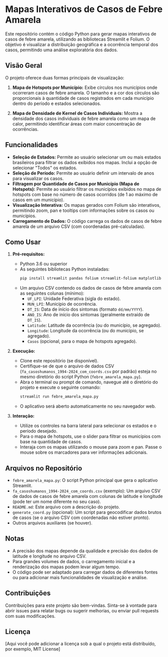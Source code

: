 # Mapas Interativos de Casos de Febre Amarela

Este repositório contém o código Python para gerar mapas interativos de casos de febre amarela, utilizando as bibliotecas Streamlit e Folium. O objetivo é visualizar a distribuição geográfica e a ocorrência temporal dos casos, permitindo uma análise exploratória dos dados.

## Visão Geral

O projeto oferece duas formas principais de visualização:

1.  **Mapa de Hotspots por Município:** Exibe círculos nos municípios onde ocorreram casos de febre amarela. O tamanho e a cor dos círculos são proporcionais à quantidade de casos registrados em cada município dentro do período e estados selecionados.

2.  **Mapa de Densidade de Kernel de Casos Individuais:** Mostra a densidade dos casos individuais de febre amarela como um mapa de calor, permitindo identificar áreas com maior concentração de ocorrências.

## Funcionalidades

* **Seleção de Estados:** Permite ao usuário selecionar um ou mais estados brasileiros para filtrar os dados exibidos nos mapas. Inclui a opção de selecionar "Todos" os estados.
* **Seleção de Período:** Permite ao usuário definir um intervalo de anos para visualizar os casos.
* **Filtragem por Quantidade de Casos por Município (Mapa de Hotspots):** Permite ao usuário filtrar os municípios exibidos no mapa de hotspots com base no número de casos ocorridos (de 1 ao máximo de casos em um município).
* **Visualização Interativa:** Os mapas gerados com Folium são interativos, permitindo zoom, pan e tooltips com informações sobre os casos ou municípios.
* **Carregamento de Dados:** O código carrega os dados de casos de febre amarela de um arquivo CSV (com coordenadas pré-calculadas).

## Como Usar

1.  **Pré-requisitos:**
    * Python 3.6 ou superior
    * As seguintes bibliotecas Python instaladas:
        ```bash
        pip install streamlit pandas folium streamlit-folium matplotlib biopython geopy
        ```
    * Um arquivo CSV contendo os dados de casos de febre amarela com as seguintes colunas (mínimo):
        * `UF_LPI`: Unidade Federativa (sigla do estado).
        * `MUN_LPI`: Município de ocorrência.
        * `DT_IS`: Data de início dos sintomas (formato `dd/mm/YYYY`).
        * `ANO_IS`: Ano de início dos sintomas (geralmente extraído de `DT_IS`).
        * `Latitude`: Latitude da ocorrência (ou do município, se agregado).
        * `Longitude`: Longitude da ocorrência (ou do município, se agregado).
        * `Casos` (opcional, para o mapa de hotspots agregado).

2.  **Execução:**
    * Clone este repositório (se disponível).
    * Certifique-se de que o arquivo de dados CSV (`fa_casoshumanos_1994-2024_com_coords.csv` por padrão) esteja no mesmo diretório do script Python (`febre_amarela_mapa.py`).
    * Abra o terminal ou prompt de comando, navegue até o diretório do projeto e execute o seguinte comando:
        ```bash
        streamlit run febre_amarela_mapa.py
        ```
    * O aplicativo será aberto automaticamente no seu navegador web.

3.  **Interação:**
    * Utilize os controles na barra lateral para selecionar os estados e o período desejado.
    * Para o mapa de hotspots, use o slider para filtrar os municípios com base na quantidade de casos.
    * Interaja com os mapas utilizando o mouse para zoom e pan. Passe o mouse sobre os marcadores para ver informações adicionais.

## Arquivos no Repositório

* `febre_amarela_mapa.py`: O script Python principal que gera o aplicativo Streamlit.
* `fa_casoshumanos_1994-2024_com_coords.csv` (exemplo): Um arquivo CSV de dados de casos de febre amarela com colunas de latitude e longitude (pode ter um nome diferente no seu caso).
* `README.md`: Este arquivo com a descrição do projeto.
* `generate_coord.py` (opcional): Um script para geocodificar dados brutos de casos (se o arquivo CSV com coordenadas não estiver pronto).
* Outros arquivos auxiliares (se houver).

## Notas

* A precisão dos mapas depende da qualidade e precisão dos dados de latitude e longitude no arquivo CSV.
* Para grandes volumes de dados, o carregamento inicial e a renderização dos mapas podem levar algum tempo.
* O código pode ser adaptado para carregar dados de diferentes fontes ou para adicionar mais funcionalidades de visualização e análise.

## Contribuições

Contribuições para este projeto são bem-vindas. Sinta-se à vontade para abrir issues para relatar bugs ou sugerir melhorias, ou enviar pull requests com suas modificações.

## Licença

[Aqui você pode adicionar a licença sob a qual o projeto está distribuído, por exemplo, MIT License]
